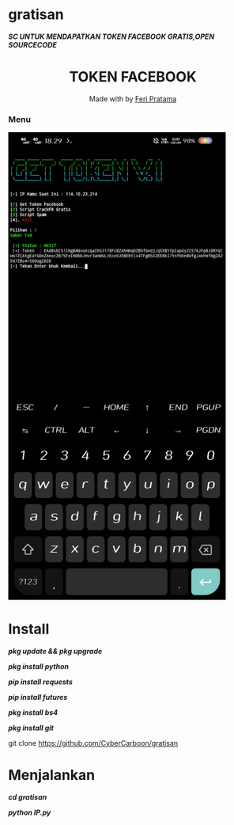 # gratisan
***SC UNTUK MENDAPATKAN TOKEN FACEBOOK GRATIS,OPEN SOURCECODE***

<h1 align="center">
  TOKEN FACEBOOK
</h1>
</div>
<p align="center">
  Made with  by <a href="https://github.com/CyberCarboon">Feri Pratama</a>
</p>
<p align="center">
 
### Menu
 <img src="https://github.com/CyberCarboon/gratisan/blob/main/menutoken.jpg" width="440" title="Menu" alt="Menu">
</p>

# Install

 ***pkg update && pkg upgrade***

 ***pkg install python***
 
 ***pip install requests***

 ***pip install futures***

 ***pkg install bs4***

 ***pkg install git***

 git clone https://github.com/CyberCarboon/gratisan

# Menjalankan

 ***cd gratisan***

 ***python IP.py***
